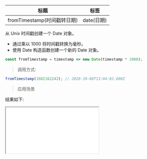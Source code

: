 | 标题                        | 标签       |
| --------------------------- | ---------- |
| fromTimestamp(时间戳转日期) | date(日期) |

从 Unix 时间戳创建一个 Date 对象。

- 通过乘以 1000 将时间戳转换为毫秒。
- 使用 Date 构造函数创建一个新的 Date 对象。

```js
const fromTimestamp = timestamp => new Date(timestamp * 1000);
```

> 调用方式:

```js
fromTimestamp(1602162242); // 2020-10-08T13:04:02.000Z
```

> 应用场景

<div class="code-editor" data-url="codes/javascript/html/fromTimestamp.html" data-language="html"></div>

结果如下:

<iframe src="codes/javascript/html/fromTimestamp.html"></iframe>
